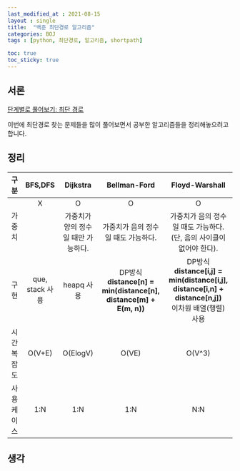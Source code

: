 ```yaml
---
last_modified_at : 2021-08-15
layout : single
title:  "백준 최단경로 알고리즘"
categories: BOJ
tags : [python, 최단경로, 알고리즘, shortpath]

toc: true
toc_sticky: true
---
```

## 서론
<a href='https://www.acmicpc.net/step/26'>단계별로 풀어보기: 최단 경로</a>

이번에 최단경로 찾는 문제들을 많이 풀어보면서 공부한 알고리즘들을 정리해놓으려고 합니다.

## 정리
<table>
  <thead>
    <tr>
        <th style="text-align: center"><strong>구분</strong></th>
        <th style="text-align: center"><strong>BFS,DFS</strong></th>
        <th style="text-align: center"><strong>Dijkstra</strong></th>
        <th style="text-align: center"><strong>Bellman-Ford</strong></th>
        <th style="text-align: center"><strong>Floyd-Warshall</strong></th>
    </tr>
  </thead>
  <tbody>
    <tr>
        <td rowspan = '2' style="text-align: center">가중치</td>
        <td style="text-align: center">X</td>
        <td style="text-align: center">O</td>
        <td style="text-align: center">O</td>
        <td style="text-align: center">O</td>
    </tr>
    <tr>
        <td style="text-align: center"></td>
        <td style="text-align: center">가중치가 양의 정수일 때만 가능하다.</td>
        <td style="text-align: center">가중치가 음의 정수일 때도 가능하다.</td>
        <td style="text-align: center">가중치가 음의 정수일 때도 가능하다.<br>(단, 음의 사이클이 없어야 한다).</td>
    </tr>
    <tr>
        <td style="text-align: center">구현</td>
        <td style="text-align: center">que, stack 사용</td>
        <td style="text-align: center">heapq 사용</td>
        <td style="text-align: center">DP방식 <br> <strong>distance[n] = min(distance[n], distance[m] + E(m, n))</strong></td>
        <td style="text-align: center">DP방식 <br> <strong>distance[i,j] = min(distance[i,j], distance[i,n] + distance[n,j])</strong> <br>  이차원 배열(행렬) 사용</td>
    </tr>
    <tr>
        <td style="text-align: center">시간 복잡도</td>
        <td style="text-align: center">O(V+E)</td>
        <td style="text-align: center">O(ElogV)</td>
        <td style="text-align: center">O(VE)</td>
        <td style="text-align: center">O(V^3)</td>
    </tr>
    <tr>
        <td style="text-align: center">사용 케이스</td>
        <td style="text-align: center">1:N</td>
        <td style="text-align: center">1:N</td>
        <td style="text-align: center">1:N</td>
        <td style="text-align: center">N:N</td>
    </tr>
  </tbody>
</table>

## 생각

